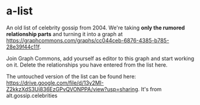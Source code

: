# a-list
An old list of celebrity gossip from 2004. We're taking **only the rumored relationship parts** and turning it into a graph at https://graphcommons.com/graphs/cc044ceb-6876-4385-b785-28e39f44c11f. 

Join Graph Commons, add yourself as editor to this graph and start working on it. Delete the relationships you have entered from the list here.

The untouched version of the list can be found here: https://drive.google.com/file/d/13y2MI-Z2kkzXdS3Ui836EzGPvQVONPPA/view?usp=sharing. It's from alt.gossip.celebrities
